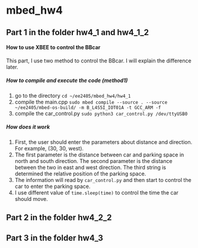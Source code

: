 # mbed_hw4

## Part 1 in the folder hw4_1 and hw4_1_2
#### How to use XBEE to control the BBcar
This part, I use two method to control the BBcar. I will explain the difference later.

##### How to compile and execute the code (method1)
1. go to the directory `cd ~/ee2405/mbed_hw4/hw4_1`
2. compile the main.cpp `sudo mbed compile --source . --source ~/ee2405/mbed-os-build/ -m B_L4S5I_IOT01A -t GCC_ARM -f`
3. compile the car_control.py `sudo python3 car_control.py /dev/ttyUSB0`

##### How does it work
1. First, the user should enter the parameters about distance and direction. For example, (30, 30, west).
2. The first parameter is the distance between car and parking space in north and south direction. The second parameter is the distance between the two in east and west direction. The third string is determined the relative position of the parking space.
3. The information will read by `car_control.py` and then start to control the car to enter the parking space.
4. I use different value of `time.sleep(time)` to control the time the car should move. 
## Part 2 in the folder hw4_2_2
## Part 3 in the folder hw4_3
